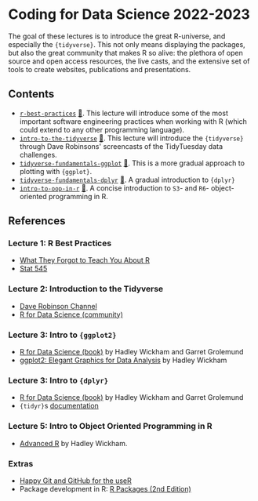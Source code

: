 # Coding for Data Science 2022-2023

The goal of these lectures is to introduce the great R-universe, and especially the `{tidyverse}`. This not only means displaying the packages, but also the great community that makes R so alive: the plethora of open source and open access resources, the live casts, and the extensive set of tools to create websites, publications and presentations.

## Contents

* [`r-best-practices`](./lecture_01/r_best_practices.qmd) [🎥](https://luca.quarto.pub/r_best_practices/#/r-best-practices). This lecture will introduce some of the most important software engineering practices when working with R (which could extend to any other programming language).
* [`intro-to-the-tidyverse`](./lecture_02.into_to_the_tidyverse.qmd) [🎥](https://luca.quarto.pub/intro-to-the-tidyverse/). This lecture will introduce the `{tidyverse}` through Dave Robinsons' screencasts of the TidyTuesday data challenges.
* [`tidyverse-fundamentals-ggplot`](./lecture_03/tidyverse_fundamentals_ggplot.qmd) [🎥](https://luca.quarto.pub/tidyverse-fundamentals-ggplot/). This is a more gradual approach to plotting with `{ggplot}`.
* [`tidyverse-fundamentals-dplyr`](./lecture_04/tidyverse_fundamentals_dplyr.qmd) [🎥](https://luca.quarto.pub/tidyverse-fundamentals-dplyr/). A gradual introduction to `{dplyr}`
* [`intro-to-oop-in-r`](./lecture_05/intro_to_oop_in_r.qmd) [🎥](https://luca.quarto.pub/object-oriented-programming-in-r/). A concise introduction to `S3`- and `R6`- object-oriented programming in R.

## References

### Lecture 1: R Best Practices

* [What They Forgot to Teach You About R](https://rstats.wtf)
* [Stat 545](https://stat545.com/index.html)

### Lecture 2: Introduction to the Tidyverse

* [Dave Robinson Channel](https://www.youtube.com/user/safe4democracy)
* [R for Data Science (community)](https://www.rfordatasci.com/)

### Lecture 3: Intro to `{ggplot2}`

* [R for Data Science (book)](https://r4ds.hadley.nz/) by Hadley Wickham and Garret Grolemund
* [ggplot2: Elegant Graphics for Data Analysis](https://ggplot2-book.org/) by Hadley Wickham

### Lecture 3: Intro to `{dplyr}`

* [R for Data Science (book)](https://r4ds.hadley.nz/) by Hadley Wickham and Garret Grolemund
* `{tidyr}`s [documentation](https://tidyr.tidyverse.org/reference/index.html)

### Lecture 5: Intro to Object Oriented Programming in R

* [Advanced R](https://adv-r.hadley.nz/index.html) by Hadley Wickham.

###  Extras

* [Happy Git and GitHub for the useR](https://happygitwithr.com)
* Package development in R: [R Packages (2nd Edition)](https://r-pkgs.org/introduction.html)
